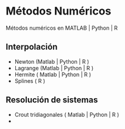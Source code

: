 # Métodos Numéricos

Métodos numéricos en MATLAB | Python | R

## Interpolación

  - Newton (Matlab | Python | R )
  - Lagrange (Matlab | Python | R )
  - Hermite ( Matlab | Python | R )
  -  Splines ( R )


## Resolución de sistemas

  - Crout tridiagonales ( Matlab | Python | R )
  - 
